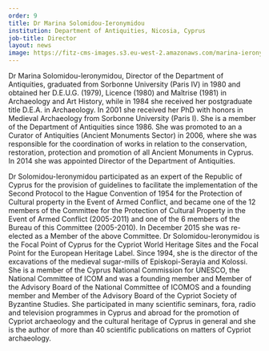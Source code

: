```yaml
---
order: 9
title: Dr Marina Solomidou-Ieronymidou
institution: Department of Antiquities, Nicosia, Cyprus
job-title: Director
layout: news
image: https://fitz-cms-images.s3.eu-west-2.amazonaws.com/marina-ieronymidou.opt_.jpg
---
```

Dr Marina Solomidou-Ieronymidou, Director of the Department of Antiquities, graduated from Sorbonne University (Paris IV) in 1980 and obtained her D.E.U.G. (1979), Licence (1980) and Maîtrise (1981) in Archaeology and Art History, while in 1984 she received her postgraduate title D.E.A. in Archaeology.  In 2001 she received her PhD with honors in Medieval Archaeology from Sorbonne University (Paris I).  She is a member of the Department of Antiquities since 1986.  She was promoted to an a Curator of Antiquities (Ancient Monuments Sector) in 2006, where she was responsible for the coordination of works in relation to the conservation, restoration, protection and promotion of all Ancient Monuments in Cyprus. In 2014 she was appointed Director of the Department of Antiquities.

Dr Solomidou-Ieronymidou participated as an expert of the Republic of Cyprus for the provision of guidelines to facilitate the implementation of the Second Protocol to the Hague Convention of 1954 for the Protection of Cultural property in the Event of Armed Conflict, and became one of the 12 members of the Committee for the Protection of Cultural Property in the Event of Armed Conflict (2005-2011) and one of the 6 members of the Bureau of this Committee (2005-2010).  In December 2015 she was re-elected as a Member of the above Committee. Dr Solomidou-Ieronymidou is the Focal Point of Cyprus for the Cypriot World Heritage Sites and the Focal Point for the European Heritage Label. Since 1994, she is the director of the excavations of the medieval sugar-mills of Episkopi-Serayia and Kolossi.  She is a member of the Cyprus National Commission for UNESCO, the National Committee of ICOM and was a founding member and Member of the Advisory Board of the National Committee of ICOMOS and a founding member and Member of the Advisory Board of the Cypriot Society of Byzantine Studies. She participated in many scientific seminars, fora, radio and television programmes in Cyprus and abroad for the promotion of Cypriot archaeology and the cultural heritage of Cyprus in general and she is the author of more than 40 scientific publications on matters of Cypriot archaeology.
